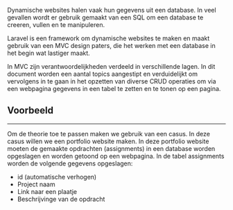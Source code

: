 Dynamische websites halen vaak hun gegevens uit een database. In veel gevallen wordt er gebruik gemaakt van een SQL om een database te creeren, vullen en te manipuleren.

Laravel is een framework om dynamische websites te maken en maakt gebruik van een MVC design paters, die het werken met een database in het begin wat lastiger maakt.

In MVC zijn verantwoordelijkheden verdeeld in verschillende lagen. In dit document worden een aantal topics aangestipt en verduidelijkt om vervolgens in te gaan in het opzetten van diverse CRUD operaties om via een webpagina gegevens in een tabel te zetten en te tonen op een pagina.

Voorbeeld
---------

---

Om de theorie toe te passen maken we gebruik van een casus. In deze casus willen we een portfolio website maken. In deze portfolio website moeten de gemaakte opdrachten (assignments) in een database worden opgeslagen en worden getoond op een webpagina. In de tabel assignments worden de volgende gegevens opgeslagen:

* id (automatische verhogen)
* Project naam
* Link naar een plaatje
* Beschrijvinge van de opdracht

